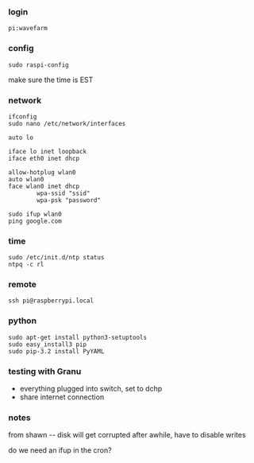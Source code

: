 
### login
    pi:wavefarm

### config
    sudo raspi-config
make sure the time is EST

### network
    ifconfig
    sudo nano /etc/network/interfaces

    auto lo
     
    iface lo inet loopback
    iface eth0 inet dhcp
     
    allow-hotplug wlan0
    auto wlan0
    face wlan0 inet dhcp
            wpa-ssid "ssid"
            wpa-psk "password"

    sudo ifup wlan0
    ping google.com

### time
    sudo /etc/init.d/ntp status
    ntpq -c rl

### remote
    ssh pi@raspberrypi.local

### python
    sudo apt-get install python3-setuptools
    sudo easy_install3 pip
    sudo pip-3.2 install PyYAML


### testing with Granu
- everything plugged into switch, set to dchp
- share internet connection


### notes

from shawn -- disk will get corrupted after awhile, have to disable writes

do we need an ifup in the cron?